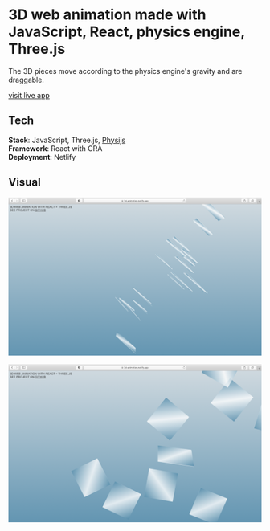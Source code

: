 # 3D web animation made with JavaScript, React, physics engine, Three.js

The 3D pieces move according to the physics engine's gravity and are draggable. <br />

[visit live app](https://3d-animation.netlify.app)

## Tech

**Stack**: JavaScript, Three.js, [Physijs](https://github.com/chandlerprall/Physijs)<br />
**Framework**: React with CRA<br />
**Deployment**: Netlify

## Visual

![web page with animation screenshot 1](screenshot1.png)

![web page with animation screenshot 2](screenshot2.png)
